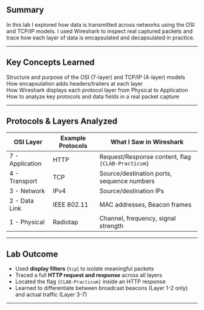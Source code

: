 ##  Summary

In this lab I explored how data is transmitted across networks using the OSI and TCP/IP models. I used Wireshark to inspect real captured packets and trace how each layer of data is encapsulated and decapsulated in practice.

---

##  Key Concepts Learned

 Structure and purpose of the OSI (7-layer) and TCP/IP (4-layer) models  
 How encapsulation adds headers/trailers at each layer  
 How Wireshark displays each protocol layer from Physical to Application  
 How to analyze key protocols and data fields in a real packet capture

---

##  Protocols & Layers Analyzed

| OSI Layer | Example Protocols | What I Saw in Wireshark |
|-----------|--------------------|--------------------------|
| 7 - Application | HTTP | Request/Response content, flag `{CLAB-Practicum}` |
| 4 - Transport | TCP | Source/destination ports, sequence numbers |
| 3 - Network | IPv4 | Source/destination IPs |
| 2 - Data Link | IEEE 802.11 | MAC addresses, Beacon frames |
| 1 - Physical | Radiotap | Channel, frequency, signal strength |

---

##  Lab Outcome

- Used **display filters** (`tcp`) to isolate meaningful packets  
- Traced a full **HTTP request and response** across all layers  
- Located the flag `{CLAB-Practicum}` inside an HTTP response  
- Learned to differentiate between broadcast beacons (Layer 1-2 only) and actual traffic (Layer 3-7)

---
